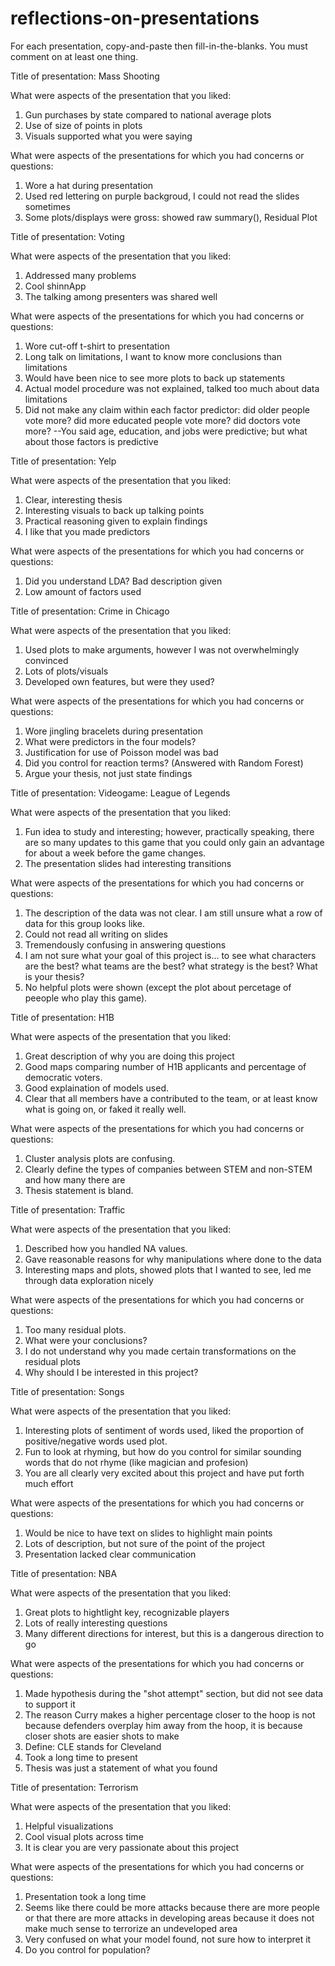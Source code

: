 # reflections-on-presentations

For each presentation, copy-and-paste then fill-in-the-blanks.  You must comment on at least one thing. 



Title of presentation: Mass Shooting

What were aspects of the presentation that you liked:
1. Gun purchases by state compared to national average plots
2. Use of size of points in plots
3. Visuals supported what you were saying

What were aspects of the presentations for which you had concerns or questions:
1. Wore a hat during presentation
2. Used red lettering on purple backgroud, I could not read the slides sometimes
3. Some plots/displays were gross: showed raw summary(), Residual Plot



Title of presentation: Voting

What were aspects of the presentation that you liked:
1. Addressed many problems
2. Cool shinnApp
3. The talking among presenters was shared well

What were aspects of the presentations for which you had concerns or questions:
1. Wore cut-off t-shirt to presentation
2. Long talk on limitations, I want to know more conclusions than limitations
3. Would have been nice to see more plots to back up statements
4. Actual model procedure was not explained, talked too much about data limitations
5. Did not make any claim within each factor predictor: did older people vote more?  did more educated people vote more?  did doctors vote more?  --You said age, education, and jobs were predictive; but what about those factors is predictive



Title of presentation: Yelp

What were aspects of the presentation that you liked:
1. Clear, interesting thesis
2. Interesting visuals to back up talking points
3. Practical reasoning given to explain findings
4. I like that you made predictors

What were aspects of the presentations for which you had concerns or questions:
1. Did you understand LDA?  Bad description given
2. Low amount of factors used




Title of presentation: Crime in Chicago

What were aspects of the presentation that you liked:
1. Used plots to make arguments, however I was not overwhelmingly convinced
2. Lots of plots/visuals
3. Developed own features, but were they used?

What were aspects of the presentations for which you had concerns or questions:
1. Wore jingling bracelets during presentation
2. What were predictors in the four models?
3. Justification for use of Poisson model was bad
4. Did you control for reaction terms? (Answered with Random Forest)
5. Argue your thesis, not just state findings




Title of presentation: Videogame: League of Legends

What were aspects of the presentation that you liked:
1. Fun idea to study and interesting; however, practically speaking, there are so many updates to this game that you could only gain an advantage for about a week before the game changes.
2. The presentation slides had interesting transitions

What were aspects of the presentations for which you had concerns or questions:
1. The description of the data was not clear.  I am still unsure what a row of data for this group looks like.
2. Could not read all writing on slides
3. Tremendously confusing in answering questions
4. I am not sure what your goal of this project is...  to see what characters are the best?  what teams are the best?  what strategy is the best?  What is your thesis?
5. No helpful plots were shown (except the plot about percetage of peeople who play this game).




Title of presentation: H1B

What were aspects of the presentation that you liked:
1. Great description of why you are doing this project
2. Good maps comparing number of H1B applicants and percentage of democratic voters.
3. Good explaination of models used.
4. Clear that all members have a contributed to the team, or at least know what is going on, or faked it really well.

What were aspects of the presentations for which you had concerns or questions:
1. Cluster analysis plots are confusing.
2. Clearly define the types of companies between STEM and non-STEM and how many there are
3. Thesis statement is bland.






Title of presentation: Traffic

What were aspects of the presentation that you liked:
1. Described how you handled NA values.
2. Gave reasonable reasons for why manipulations where done to the data
3. Interesting maps and plots, showed plots that I wanted to see, led me through data exploration nicely

What were aspects of the presentations for which you had concerns or questions:
1. Too many residual plots.
2. What were your conclusions?
3. I do not understand why you made certain transformations on the residual plots
4. Why should I be interested in this project?






Title of presentation: Songs

What were aspects of the presentation that you liked:
1. Interesting plots of sentiment of words used, liked the proportion of positive/negative words used plot.
2. Fun to look at rhyming, but how do you control for similar sounding words that do not rhyme (like magician and profesion)
3. You are all clearly very excited about this project and have put forth much effort

What were aspects of the presentations for which you had concerns or questions:
1. Would be nice to have text on slides to highlight main points
2. Lots of description, but not sure of the point of the project
3. Presentation lacked clear communication






Title of presentation: NBA

What were aspects of the presentation that you liked:
1. Great plots to hightlight key, recognizable players
2. Lots of really interesting questions
3. Many different directions for interest, but this is a dangerous direction to go

What were aspects of the presentations for which you had concerns or questions:
1. Made hypothesis during the "shot attempt" section, but did not see data to support it
2. The reason Curry makes a higher percentage closer to the hoop is not because defenders overplay him away from the hoop, it is because closer shots are easier shots to make
3. Define: CLE stands for Cleveland
4. Took a long time to present
5. Thesis was just a statement of what you found




Title of presentation: Terrorism

What were aspects of the presentation that you liked:
1. Helpful visualizations
2. Cool visual plots across time
3. It is clear you are very passionate about this project

What were aspects of the presentations for which you had concerns or questions:
1. Presentation took a long time
2. Seems like there could be more attacks because there are more people or that there are more attacks in developing areas because it does not make much sense to terrorize an undeveloped area
3. Very confused on what your model found, not sure how to interpret it
4. Do you control for population?





